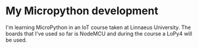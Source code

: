 <h1>My Micropython development</h1>

I'm learning MicroPython in an IoT course taken at Linnaeus University.
The boards that I've used so far is NodeMCU and during the course a LoPy4 will be used.
